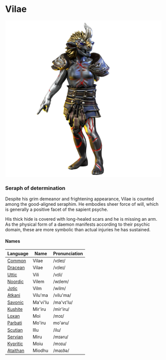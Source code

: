# Vilae

![](vilae.png)

### Seraph of determination

Despite his grim demeanor and frightening appearance, Vilae is counted among the good-aligned seraphim. He embodies sheer force of will, which is generally a positive facet of the sapient psyche.

His thick hide is covered with long-healed scars and he is missing an arm. As the physical form of a daemon manifests according to their psychic domain, these are more symbolic than actual injuries he has sustained.

#### Names

| Language | Name | Pronunciation |
| ---      | ---  | ---           |
| [Common](/languages/common) | Vilae | /vɪleɪ/ | 
| [Dracean](/languages/dracean) | Vilae | /vɪleɪ/ | 
| [Uttic](/languages/uttic) | Vili | /vɪli/ | 
| [Noordic](/languages/noordic) | Vilem | /wɪlem/ | 
| [Jotic](/languages/jotic) | Vilm | /wilm/ |
| [Atkani](/languages/atkani) | Vilu'ma | /vilu'ma/ | 
| [Savonic](/languages/savonic) | Ma'vi'lu | /ma'vɪ'lu/ | 
| [Kushite](/languages/kushite) | Mir'iru | /mir'iru/ | 
| [Loxan](/languages/loxan) | Moi | /mɔɪ/ | 
| [Parbati](/languages/parbati) | Mo'iru | mo'əru/ | 
| [Scutian](/languages/scutian) | Illu | /ilu/ | 
| [Servian](/languages/servian) | Miru | /mɪəru/ | 
| [Kypritic](/languages/kypritic) | Moiu | /mɔɪu/ | 
| [Ataithan](/languages/ataithan) | Miodhu | /maɪðə/ |